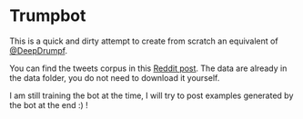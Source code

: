 # Trumpbot

This is a quick and dirty attempt to create from scratch an equivalent of [@DeepDrumpf](https://twitter.com/deepdrumpf).

You can find the tweets corpus in this [Reddit post](https://www.reddit.com/r/datasets/comments/5czkdz/7375_donald_trump_tweets_in_excel_and_csv/).
The data are already in the data folder, you do not need to download it yourself.

I am still training the bot at the time, I will try to post examples generated by the bot at the end :) !
